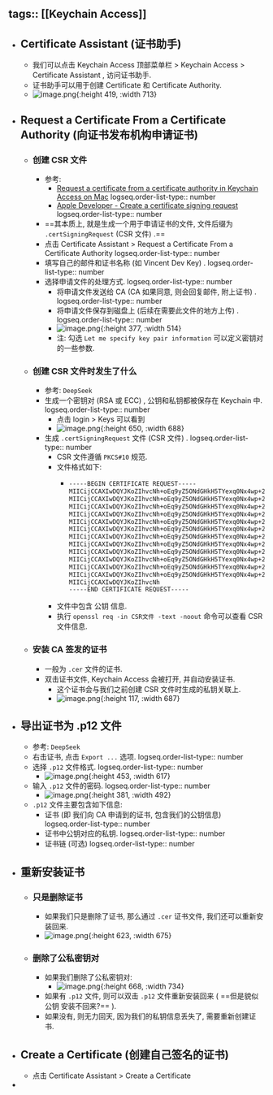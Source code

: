 tags:: [[Keychain Access]]
---

- ## Certificate Assistant (证书助手)
	- 我们可以点击 Keychain Access 顶部菜单栏 > Keychain Access > Certificate Assistant , 访问证书助手.
	- 证书助手可以用于创建 Certificate 和 Certificate Authority.
	- ![image.png](../assets/image_1743823623491_0.png){:height 419, :width 713}
- ## Request a Certificate From a Certificate Authority (向证书发布机构申请证书)
	- ### 创建 CSR 文件
		- 参考:
			- [Request a certificate from a certificate authority in Keychain Access on Mac](https://support.apple.com/guide/keychain-access/request-a-certificate-authority-kyca2793/mac)
			  logseq.order-list-type:: number
			- [Apple Developer - Create a certificate signing request](https://developer.apple.com/help/account/certificates/create-a-certificate-signing-request)
			  logseq.order-list-type:: number
		- ==其本质上, 就是生成一个用于申请证书的文件, 文件后缀为 `.certSigningRequest`  (CSR 文件) .==
		- 点击 Certificate Assistant > Request a Certificate From a Certificate Authority
		  logseq.order-list-type:: number
		- 填写自己的邮件和证书名称 (如 Vincent Dev Key) .
		  logseq.order-list-type:: number
		- 选择申请文件的处理方式.
		  logseq.order-list-type:: number
			- 将申请文件发送给 CA (CA 如果同意, 则会回复邮件, 附上证书) .
			  logseq.order-list-type:: number
			- 将申请文件保存到磁盘上 (后续在需要此文件的地方上传) .
			  logseq.order-list-type:: number
			- ![image.png](../assets/image_1743824359156_0.png){:height 377, :width 514}
			- 注: 勾选 `Let me specify key pair information` 可以定义密钥对的一些参数.
	- ### 创建 CSR 文件时发生了什么
		- 参考: `DeepSeek`
		- 生成一个密钥对 (RSA 或 ECC) , 公钥和私钥都被保存在 Keychain 中.
		  logseq.order-list-type:: number
			- 点击 login  > Keys 可以看到
			- ![image.png](../assets/image_1743826719042_0.png){:height 650, :width 688}
		- 生成 `.certSigningRequest` 文件 (CSR 文件) .
		  logseq.order-list-type:: number
			- CSR 文件遵循 `PKCS#10` 规范.
			- 文件格式如下:
				- ``` zsh
				  -----BEGIN CERTIFICATE REQUEST-----
				  MIICijCCAXIwDQYJKoZIhvcNh+oEq9yZ5ONdGHkH5TYexq0Nx4wp+2Ixn3GIFQeR
				  MIICijCCAXIwDQYJKoZIhvcNh+oEq9yZ5ONdGHkH5TYexq0Nx4wp+2Ixn3GIFQeR
				  MIICijCCAXIwDQYJKoZIhvcNh+oEq9yZ5ONdGHkH5TYexq0Nx4wp+2Ixn3GIFQeR
				  MIICijCCAXIwDQYJKoZIhvcNh+oEq9yZ5ONdGHkH5TYexq0Nx4wp+2Ixn3GIFQeR
				  MIICijCCAXIwDQYJKoZIhvcNh+oEq9yZ5ONdGHkH5TYexq0Nx4wp+2Ixn3GIFQeR
				  MIICijCCAXIwDQYJKoZIhvcNh+oEq9yZ5ONdGHkH5TYexq0Nx4wp+2Ixn3GIFQeR
				  MIICijCCAXIwDQYJKoZIhvcNh+oEq9yZ5ONdGHkH5TYexq0Nx4wp+2Ixn3GIFQeR
				  MIICijCCAXIwDQYJKoZIhvcNh+oEq9yZ5ONdGHkH5TYexq0Nx4wp+2Ixn3GIFQeR
				  MIICijCCAXIwDQYJKoZIhvcNh+oEq9yZ5ONdGHkH5TYexq0Nx4wp+2Ixn3GIFQeR
				  MIICijCCAXIwDQYJKoZIhvcNh+oEq9yZ5ONdGHkH5TYexq0Nx4wp+2Ixn3GIFQeR
				  MIICijCCAXIwDQYJKoZIhvcNh+oEq9yZ5ONdGHkH5TYexq0Nx4wp+2Ixn3GIFQeR
				  MIICijCCAXIwDQYJKoZIhvcNh+oEq9yZ5ONdGHkH5TYexq0Nx4wp+2Ixn3GIFQeR
				  MIICijCCAXIwDQYJKoZIhvcNh
				  -----END CERTIFICATE REQUEST-----
				  ```
			- 文件中包含 公钥 信息.
			- 执行 `openssl req -in CSR文件 -text -noout` 命令可以查看 CSR 文件信息.
	- ### 安装 CA 签发的证书
		- 一般为 `.cer` 文件的证书.
		- 双击证书文件, Keychain Access 会被打开, 并自动安装证书.
			- 这个证书会与我们之前创建 CSR 文件时生成的私钥关联上.
			- ![image.png](../assets/image_1743829665784_0.png){:height 117, :width 687}
- ## 导出证书为 .p12 文件
	- 参考: `DeepSeek`
	- 右击证书, 点击 `Export ...` 选项.
	  logseq.order-list-type:: number
	- 选择 `.p12` 文件格式.
	  logseq.order-list-type:: number
		- ![image.png](../assets/image_1743828164359_0.png){:height 453, :width 617}
	- 输入 `.p12` 文件的密码.
	  logseq.order-list-type:: number
		- ![image.png](../assets/image_1743828424291_0.png){:height 381, :width 492}
	- `.p12` 文件主要包含如下信息:
		- ​证书 (即 我们向 CA 申请到的证书, 包含我们的公钥信息)
		  logseq.order-list-type:: number
		- 证书中公钥对应的私钥.
		  logseq.order-list-type:: number
		- ​​​证书链​​ (可选)
		  logseq.order-list-type:: number
- ## 重新安装证书
	- ### 只是删除证书
		- 如果我们只是删除了证书, 那么通过 `.cer` 证书文件, 我们还可以重新安装回来.
		- ![image.png](../assets/image_1743830245272_0.png){:height 623, :width 675}
	- ### 删除了公私密钥对
		- 如果我们删除了公私密钥对:
			- ![image.png](../assets/image_1743830365810_0.png){:height 668, :width 734}
		- 如果有 `.p12` 文件, 则可以双击 `.p12` 文件重新安装回来 ( ==但是貌似 公钥 安装不回来?== ).
		- 如果没有, 则无力回天, 因为我们的私钥信息丢失了, 需要重新创建证书.
- ## Create a Certificate (创建自己签名的证书)
	- 点击 Certificate Assistant > Create a Certificate
-
